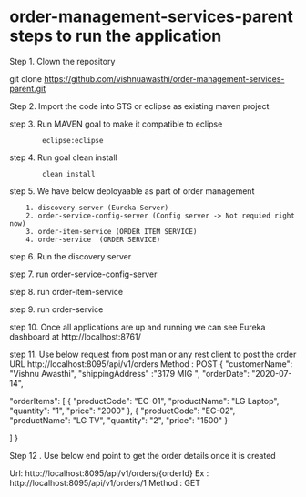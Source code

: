 # order-management-services-parent steps to run the application

Step 1. Clown the repository 

git clone https://github.com/vishnuawasthi/order-management-services-parent.git

Step 2.  Import the code into STS or eclipse as existing maven project 

step 3.  Run MAVEN goal to make it compatible to eclipse 

			eclipse:eclipse
			
step 4. Run goal clean install 

			clean install 
			
step 5. We have below deployaable as part of order management 

		1. discovery-server (Eureka Server)
		2. order-service-config-server (Config server -> Not requied right now)
		3. order-item-service (ORDER ITEM SERVICE)
		4. order-service  (ORDER SERVICE)
		
step 6. Run the discovery server 

step 7. run order-service-config-server

step 8. run order-item-service 

step 9.  run order-service 

step 10. Once all applications are up and running we can see Eureka dashboard at http://localhost:8761/


step 11.  Use below request from post man or any rest client to post the order 
URL http://localhost:8095/api/v1/orders
Method : POST
{
  "customerName": "Vishnu Awasthi",
  "shippingAddress" :"3179 MIG ",
  "orderDate": "2020-07-14",
 
  "orderItems": [
    {
      "productCode": "EC-01",
      "productName": "LG Laptop",
      "quantity": "1",
      "price": "2000"
    },
    {
      "productCode": "EC-02",
      "productName": "LG TV",
      "quantity": "2",
      "price": "1500"
    }
    
  ]
}

Step 12 . Use below end point to get the order details once it is created 

 Url: http://localhost:8095/api/v1/orders/{orderId}
 Ex : http://localhost:8095/api/v1/orders/1
 Method : GET
 




